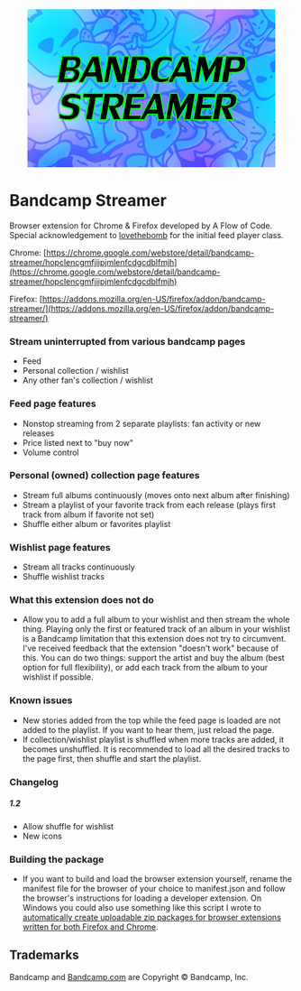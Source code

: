 <div align="center">
<img src='bandcamp-streamer.jpg?raw=true' alt='promo image'>
</div>

# Bandcamp Streamer
Browser extension for Chrome & Firefox developed by A Flow of Code. Special acknowledgement to [lovethebomb](https://github.com/lovethebomb/) for the initial feed player class.

Chrome: [https://chrome.google.com/webstore/detail/bandcamp-streamer/hopclencgmfjiipjmlenfcdgcdblfmjh](https://chrome.google.com/webstore/detail/bandcamp-streamer/hopclencgmfjiipjmlenfcdgcdblfmjh)

Firefox: [https://addons.mozilla.org/en-US/firefox/addon/bandcamp-streamer/](https://addons.mozilla.org/en-US/firefox/addon/bandcamp-streamer/)

### Stream uninterrupted from various bandcamp pages
  * Feed
  * Personal collection / wishlist
  * Any other fan's collection / wishlist
      
### Feed page features 
  * Nonstop streaming from 2 separate playlists: fan activity or new releases
  * Price listed next to "buy now"
  * Volume control
  
### Personal (owned) collection page features
  * Stream full albums continuously (moves onto next album after finishing) 
  * Stream a playlist of your favorite track from each release (plays first track from album if favorite not set)
  * Shuffle either album or favorites playlist 

### Wishlist page features
  * Stream all tracks continuously
  * Shuffle wishlist tracks

### What this extension does not do
  * Allow you to add a full album to your wishlist and then stream the whole thing. Playing only the first or featured track of an album in your wishlist is a Bandcamp limitation that this extension does not try to circumvent. I've received feedback that the extension "doesn't work" because of this. You can do two things: support the artist and buy the album (best option for full flexibility), or add each track from the album to your wishlist if possible. 

### Known issues
  * New stories added from the top while the feed page is loaded are not added to the playlist. If you want to hear them, just reload the page.
  * If collection/wishlist playlist is shuffled when more tracks are added, it becomes unshuffled. It is recommended to load all the desired tracks to the page first, then shuffle and start the playlist.

### Changelog
##### 1.2  
  * Allow shuffle for wishlist
  * New icons

### Building the package
 * If you want to build and load the browser extension yourself, rename the manifest file for the browser of your choice to manifest.json and follow the browser's instructions for loading a developer extension. On Windows you could also use something like this script I wrote to [automatically create uploadable zip packages for browser extensions written for both Firefox and Chrome](https://gist.github.com/AFlowOfCode/6704a5d56f58a016c8f3205f2c18e4e8).

## Trademarks

Bandcamp and [Bandcamp.com](http://www.bandcamp.com) are Copyright © Bandcamp, Inc.
